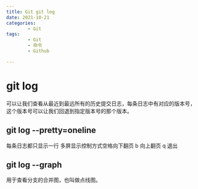 ```yaml
---
title: Git git log
date: 2021-10-21
categories:
        - Git
tags:
        - Git
        - 命令
        - Github

---
```


# git log

可以让我们查看从最近到最远所有的历史提交日志，每条日志中有对应的版本号，这个版本号可以让我们回退到指定版本号的那个版本。

## git log --pretty=oneline

每条日志都只显示一行
多屏显示控制方式空格向下翻页 b 向上翻页 q 退出

## git log --graph

用于查看分支的合并图，也叫做点线图。
